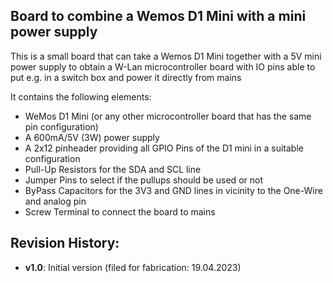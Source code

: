 ## Board to combine a Wemos D1 Mini with a mini power supply

This is a small board that can take a Wemos D1 Mini  together with a 5V mini power supply to obtain a W-Lan microcontroller board with IO pins able to put e.g. in a switch box and power it
directly from mains

It contains the following elements:

- WeMos D1 Mini (or any other microcontroller board that has the same pin configuration)
- A 600mA/5V (3W) power supply 
- A 2x12 pinheader providing all GPIO Pins of the D1 mini in a suitable configuration
- Pull-Up Resistors for the SDA and SCL line
- Jumper Pins to select if the pullups should be used or not
- ByPass Capacitors for the 3V3 and GND lines in vicinity to the One-Wire and analog pin
- Screw Terminal to connect the board to mains

## Revision History:

- **v1.0**: Initial version (filed for fabrication: 19.04.2023)


